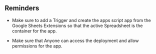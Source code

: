 ## Reminders
- Make sure to add a Trigger and create the apps script app from the Google Sheets Extensions so that the active
Spreadsheet is the container for the app. 

- Make sure that Anyone can access the deployment and allow permissions for the app.
